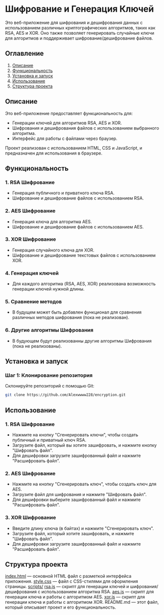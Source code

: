 # Шифрование и Генерация Ключей

Это веб-приложение для шифрования и дешифрования данных с использованием различных криптографических алгоритмов, таких как RSA, AES и XOR. Оно также позволяет генерировать случайные ключи для алгоритмов и поддерживает шифрование/дешифрование файлов.

## Оглавление
1. [Описание](#Описание)
2. [Функциональность](#Функциональность)
3. [Установка и запуск](#Установка-и-запуск)
4. [Использование](#Использование)
5. [Структура проекта](#Структура-проекта)

## Описание

Это веб-приложение предоставляет функциональность для:
- Генерации ключей для алгоритмов RSA, AES и XOR.
- Шифрования и дешифрования файлов с использованием выбранного алгоритма.
- Интерфейс для работы с файлами через браузер.

Проект реализован с использованием HTML, CSS и JavaScript, и предназначен для использования в браузере.

## Функциональность

### 1. **RSA Шифрование**
- Генерация публичного и приватного ключа RSA.
- Шифрование и дешифрование файлов с использованием RSA.

### 2. **AES Шифрование**
- Генерация ключа для алгоритма AES.
- Шифрование и дешифрование файлов с использованием AES.

### 3. **XOR Шифрование**
- Генерация случайного ключа для XOR.
- Шифрование и дешифрование текстовых файлов с использованием XOR.

### 4. **Генерация ключей**
- Для каждого алгоритма (RSA, AES, XOR) реализована возможность генерации ключей нужной длины.
  
### 5. **Сравнение методов**
- В будущем может быть добавлен функционал для сравнения различных методов шифрования (пока не реализован).

### 6. **Другие алгоритмы Шифрования**
- В будующем будут реализованны другие алгоритмы Шифрования (пока не реализованы).

## Установка и запуск

### Шаг 1: Клонирование репозитория

Склонируйте репозиторий с помощью Git:

```bash
git clone https://github.com/Alexwwww228/encryption.git
```

## Использование

### 1. **RSA Шифрование**
- Нажмите на кнопку "Сгенерировать ключи", чтобы создать публичный и приватный ключ RSA.
- Загрузите файл, который вы хотите зашифровать, и нажмите кнопку "Шифровать файл".
- Для дешифровки загрузите зашифрованный файл и нажмите "Расшифровать файл".

### 2. **AES Шифрование**
- Нажмите на кнопку "Сгенерировать ключ", чтобы создать ключ для AES.
- Загрузите файл для шифрования и нажмите "Шифровать файл".
- Для дешифровки выберите зашифрованный файл и нажмите "Расшифровать файл".

### 3. **XOR Шифрование**
- Введите длину ключа (в байтах) и нажмите "Сгенерировать ключ".
- Загрузите файл, который хотите зашифровать, и нажмите "Шифровать файл".
- Для дешифровки загрузите зашифрованный файл и нажмите "Расшифровать файл".

## Структура проекта

[index.html](https://pages.github.com/) — основной HTML файл с разметкой интерфейса приложения.
[style.css](https://pages.github.com/) — файл с CSS-стилями для оформления страницы.
[scripts/](https://pages.github.com/)
    [rsa.js](https://pages.github.com/) — скрипт для генерации ключей и шифрования/дешифрования с использованием алгоритма RSA.
    [aes.js](https://pages.github.com/) — скрипт для генерации ключа и работы с алгоритмом AES.
    [xor.js](https://pages.github.com/) — скрипт для генерации ключа и работы с алгоритмом XOR.
README.md — этот файл, который описывает проект и его функциональность.
